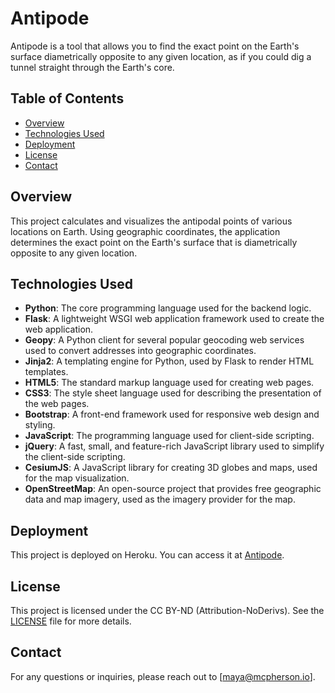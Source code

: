 # Antipode

Antipode is a tool that allows you to find the exact point on the Earth's surface diametrically opposite to any given location, as if you could dig a tunnel straight through the Earth's core.

## Table of Contents
- [Overview](#overview)
- [Technologies Used](#technologies-used)
- [Deployment](#deployment)
- [License](#license)
- [Contact](#contact)

## Overview

This project calculates and visualizes the antipodal points of various locations on Earth. Using geographic coordinates, the application determines the exact point on the Earth's surface that is diametrically opposite to any given location.

## Technologies Used

- **Python**: The core programming language used for the backend logic.
- **Flask**: A lightweight WSGI web application framework used to create the web application.
- **Geopy**: A Python client for several popular geocoding web services used to convert addresses into geographic coordinates.
- **Jinja2**: A templating engine for Python, used by Flask to render HTML templates.
- **HTML5**: The standard markup language used for creating web pages.
- **CSS3**: The style sheet language used for describing the presentation of the web pages.
- **Bootstrap**: A front-end framework used for responsive web design and styling.
- **JavaScript**: The programming language used for client-side scripting.
- **jQuery**: A fast, small, and feature-rich JavaScript library used to simplify the client-side scripting.
- **CesiumJS**: A JavaScript library for creating 3D globes and maps, used for the map visualization.
- **OpenStreetMap**: An open-source project that provides free geographic data and map imagery, used as the imagery provider for the map.

## Deployment

This project is deployed on Heroku. You can access it at [Antipode](https://antipode-a2cbdc24a665.herokuapp.com/).

## License

This project is licensed under the CC BY-ND (Attribution-NoDerivs). See the [LICENSE](LICENSE.md) file for more details.

## Contact

For any questions or inquiries, please reach out to [maya@mcpherson.io].